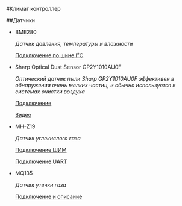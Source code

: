 #Климат контроллер


##Датчики

* BME280

    _Датчик давления, температуры и влажности_

    [Подключение по шине I²C](https://arduinka.pro/blog/podklyuchenie/podklyuchenie-bmp280-k-arduino-uno/)

* Sharp Optical Dust Sensor GP2Y1010AU0F

    _Оптический датчик пыли Sharp GP2Y1010AU0F эффективен в обнаружении очень мелких частиц, и обычно используется в системах очистки воздуха_

    [Подключение](https://create.arduino.cc/projecthub/mircemk/diy-air-quality-monitor-with-sharp-gp2y1010au0f-sensor-7b0262)
    
    [Видео](https://www.youtube.com/watch?v=LKrntMQ4EuI)

* MH-Z19

    _Датчик углекислого газа_

    [Подключение ШИМ](https://arduino-ide.com/modules/48-podkljuchenie-mh-z19-k-arduino.html)
    
    [Подключение UART](https://github.com/crisap94/MHZ19)

* MQ135

    _Датчик утечки газа_

    [Подключение и описание](https://portal-pk.ru/news/285-mq135-datchik-uglekislogo-gaza-biblioteka-mq135-arduino-library.html)
